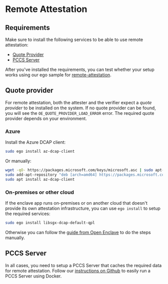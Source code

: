 # Remote Attestation

## Requirements

Make sure to install the following services to be able to use remote attestation:
- [Quote Provider](#quote-provider)
- [PCCS Server](#pccs-server)

After you've installed the requirements, you can test whether your setup works using our ego sample for [remote-attestation](https://github.com/edgelesssys/ego/tree/master/samples/remote_attestation).

## Quote provider
For remote attestation, both the attester and the verifier expect a *quote provider* to be installed on the system. If no quote provider can be found, you will see the `OE_QUOTE_PROVIDER_LOAD_ERROR` error. The required quote provider depends on your environment.

### Azure
Install the Azure DCAP client:
```bash
sudo ego install az-dcap-client
```
Or manually:
```bash
wget -qO- https://packages.microsoft.com/keys/microsoft.asc | sudo apt-key add
sudo add-apt-repository "deb [arch=amd64] https://packages.microsoft.com/ubuntu/`lsb_release -rs`/prod `lsb_release -cs` main"
sudo apt install az-dcap-client
```

### On-premises or other cloud
If the enclave app runs on-premises or on another cloud that doesn't provide its own attestation infrastructure, you can use `ego install` to setup the required services:
```bash
sudo ego install libsgx-dcap-default-qpl
```

Otherwise you can follow the [guide from Open Enclave](https://github.com/openenclave/openenclave/blob/master/docs/GettingStartedDocs/Contributors/NonAccMachineSGXLinuxGettingStarted.md#3-set-up-intel-dcap-quote-provider-library-qpl) to do the steps manually.

## PCCS Server
In all cases, you need to setup a PCCS Server that caches the required data for remote attestation.
Follow our [instructions on Github](https://github.com/edgelesssys/era/blob/master/pccs/README.md) to easily run a PCCS Server using Docker.
